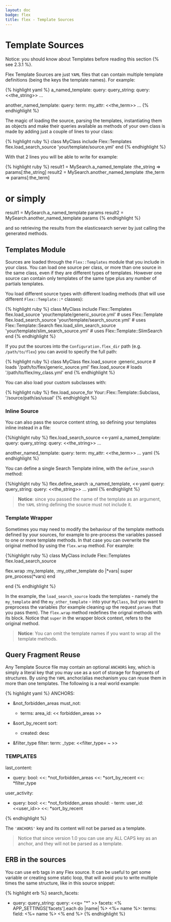 ```yaml
---
layout: doc
badge: flex
title: flex - Template Sources
---
```


# Template Sources

Notice: you should know about Templates before reading this section {% see 2.3.1 %}.

Flex Template Sources are just `YAML` files that can contain multiple template definitions (being the keys the template names). For example:

{% highlight yaml %}
a_named_template:
  query:
    query_string:
      query: <<the_string>>
  ...

another_named_template:
  query:
    term:
      my_attr: <<the_term>>
  ...
{% endhighlight %}

The magic of loading the source, parsing the templates, instantiating them as objects and make their queries available as methods of your own class is made by adding just a couple of lines to your class:

{% highlight ruby %}
class MyClass
  include Flex::Templates
  flex.load_search_source 'your/template/source.yml'
end
{% endhighlight %}

With that 2 lines you will be able to write for example:

{% highlight ruby %}
result1 = MySearch.a_named_template       :the_string => params[:the_string]
result2 = MySearch.another_named_template :the_term   => params[:the_term]

# or simply
result1 = MySearch.a_named_template       params
result2 = MySearch.another_named_template params
{% endhighlight %}

and so retrieving the results from the elasticsearch server by just calling the generated methods.

## Templates Module

Sources are loaded through the `Flex::Templates` module that you include in your class. You can load one source per class, or more than one source in the same class, even if they are different types of templates. However one source can contain only templates of the same type plus any number of partials templates.

You load different source types with different loading methods (that will use different `Flex::Template::*` classes):

{% highlight ruby %}
class MyClass
  include Flex::Templates
  flex.load_source             'your/template/generic_source.yml'       # uses Flex::Template
  flex.load_search_source      'your/template/search_source.yml'        # uses Flex::Template::Search
  flex.load_slim_search_source 'your/template/slim_search_source.yml'   # uses Flex::Template::SlimSearch
end
{% endhighlight %}

If you put the sources into the `Configuration.flex_dir` path (e.g. `/path/to/flex`) you can avoid to specify the full path:

{% highlight ruby %}
class MyClass
  flex.load_source   :generic_source    # loads '/path/to/flex/generic_source.yml'
  flex.load_source                      # loads '/path/to/flex/my_class.yml'
end
{% endhighlight %}

You can also load your custom subclasses with:

{% highlight ruby %}
flex.load_source_for Your::Flex::Template::Subclass, '/source/path/as/usual'
{% endhighlight %}

### Inline Source

You can also pass the source content string, so defining your templates inline instead in a file:

{%highlight ruby %}
flex.load_search_source <<-yaml
  a_named_template:
    query:
      query_string:
        query: <<the_string>>
    ...

  another_named_template:
    query:
      term:
        my_attr: <<the_term>>
    ...
  yaml
{% endhighlight %}

You can define a single Search Template inline, with the `define_search` method:

{%highlight ruby %}
flex.define_search :a_named_template, <<-yaml
  query:
    query_string:
      query: <<the_string>>
    ...
  yaml
{% endhighlight %}

>  __Notice__: since you passed the name of the template as an argument, the `YAML` string defining the source must not include it.

### Template Wrapper

Sometimes you may need to modify the behaviour of the template methods defined by your sources, for example to pre-process the variables passed to one or more template methods. In that case you can overwrite the original method by using the `flex.wrap` method. For example:

{%highlight ruby %}
class MyClass
  include Flex::Templates
  flex.load_search_source

  flex.wrap :my_template, :my_other_template do |*vars|
    super pre_process(*vars)
  end

end
{% endhighlight %}

In the example, the `load_search_source` loads the templates - namely the `my_template` and the `my_other_template` - into your `MyClass`, but you want to preprocess the variables (for example cleaning up the request `params` that you pass them). The `flex.wrap` method redefines the orignal methods with its block. Notice that `super` in the wrapper block context, refers to the original method.

> __Notice__: You can omit the template names if you want to wrap all the template methods.

## Query Fragment Reuse

Any Template Source file may contain an optional `ANCHORS` key, which is simply a literal key that you may use as a sort of storage for fragments of structures. By using the `YAML` anchor/alias mechanism you can reuse them in more than one templates. The following is a real world example:

{% highlight yaml %}
ANCHORS:

  - &not_forbidden_areas
      must_not:
      - terms:
          area_id: << forbidden_areas >>

  - &sort_by_recent
    sort:
    - created: desc

  - &filter_type
    filter:
      term:
        _type: <<filter_type= ~ >>

 ### TEMPLATES ###

last_content:
- query:
    bool:
      <<: *not_forbidden_areas
  <<: *sort_by_recent
  <<: *filter_type

user_activity:
- query:
    bool:
      <<: *not_forbidden_areas
      should:
      - term:
          user_id: <<user_id>>
  <<: *sort_by_recent

{% endhighlight %}

The `'ANCHORS'` key and its content will not be parsed as a template.

> Notice that since version 1.0 you can use any ALL CAPS key as an anchor, and they will not be parsed as a template.

## ERB in the sources

You can use erb tags in any Flex source. It can be useful to get some variable or creating some static loop, that will avoid you to write multiple times the same structure, like in this source snippet:

{% highlight erb %}
search_facets:
- query:
    query_string:
      query: <<q= "*" >>
  facets:
    <% APP_SETTINGS['facets'].each do |name| %>
    <%= name %>:
      terms:
        field: <%= name %>
    <% end %>
{% endhighlight %}


